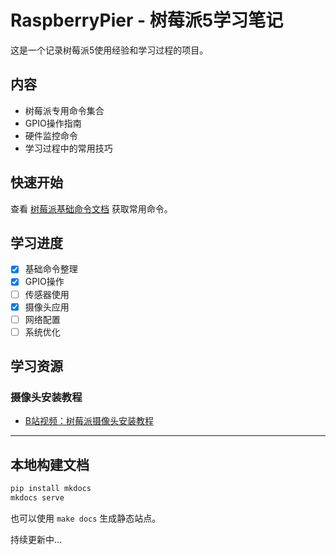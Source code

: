 # RaspberryPier - 树莓派5学习笔记

这是一个记录树莓派5使用经验和学习过程的项目。

## 内容

- 树莓派专用命令集合
- GPIO操作指南
- 硬件监控命令
- 学习过程中的常用技巧

## 快速开始

查看 [树莓派基础命令文档](./RaspberryPier/raspberrypi_basic_commands.md) 获取常用命令。

## 学习进度

- [x] 基础命令整理
- [x] GPIO操作
- [ ] 传感器使用
- [x] 摄像头应用
- [ ] 网络配置
- [ ] 系统优化

## 学习资源

### 摄像头安装教程
- [B站视频：树莓派摄像头安装教程](https://www.bilibili.com/video/BV1eeSFYWE9t/?spm_id_from=333.337.search-card.all.click&vd_source=b29f67d267674ff50c9d4302cc22ab0e)

---
## 本地构建文档

```bash
pip install mkdocs
mkdocs serve
```

也可以使用 `make docs` 生成静态站点。


持续更新中... 
